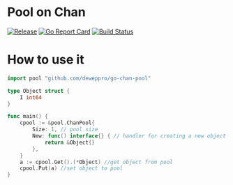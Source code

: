 # Pool on Chan

[![Release](https://img.shields.io/github/release/deweppro/go-chan-pool.svg?style=flat-square)](https://github.com/deweppro/go-chan-pool/releases/latest)
[![Go Report Card](https://goreportcard.com/badge/github.com/deweppro/go-chan-pool)](https://goreportcard.com/report/github.com/deweppro/go-chan-pool)
[![Build Status](https://travis-ci.com/deweppro/go-chan-pool.svg?branch=master)](https://travis-ci.com/deweppro/go-chan-pool)

# How to use it

```go
import pool "github.com/deweppro/go-chan-pool"

type Object struct {
	I int64
}

func main() {
	cpool := &pool.ChanPool{
		Size: 1, // pool size
		New: func() interface{} { // handler for creating a new object in pool
			return &Object{}
		},
	}
	a := cpool.Get().(*Object) //get object from pool
	cpool.Put(a) //set object to pool
}
```